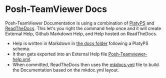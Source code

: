 # Posh-TeamViewer Docs

Posh-TeamViewer Documentation is using a combination of [PlatyPS](https://github.com/PowerShell/platyPS) and [ReadTheDocs](https://readthedocs.org/). This let's you right the command help once and it will create External Help, Github Markdown Help, and Help hosted on ReadTheDocs. 

- Help is written in Markdown in [the docs folder](https://github.com/gerane/Posh-Teamviewer/tree/Dev/docs) following a PlatyPS schema.
- It then gets exported into an External Help file [Posh-Teamviewer-help.xml](https://github.com/gerane/Posh-Teamviewer/blob/Dev/Posh-Teamviewer/en-US/Posh-Teamviewer-help.xml). 
- When committed, ReadTheDocs then uses the [mkdocs.yml](https://github.com/gerane/Posh-Teamviewer/blob/Dev/mkdoc.yml) file to build the Documentation based on the mkdoc.yml layout.
